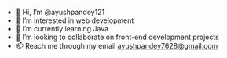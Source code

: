 - 👋 Hi, I’m @ayushpandey121
- 👀 I’m interested in web development
- 🌱 I’m currently learning Java
- 💞️ I’m looking to collaborate on front-end development projects
- 📫 Reach me through my email ayushpandey7628@gmail.com

<!---
ayushpandey121/ayushpandey121 is a ✨ special ✨ repository because its `README.md` (this file) appears on your GitHub profile.
You can click the Preview link to take a look at your changes.
--->
